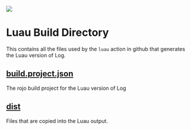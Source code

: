 ![](../logo.png)

# Luau Build Directory
This contains all the files used by the `luau` action in github that generates the Luau version of Log.

## [build.project.json](build.project.json) 
The rojo build project for the Luau version of Log
## [dist](dist)
Files that are copied into the Luau output.
